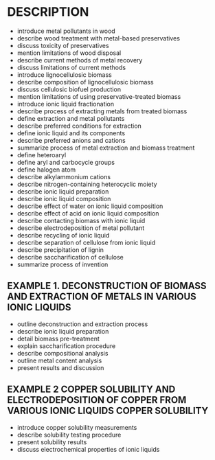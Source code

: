 # DESCRIPTION

- introduce metal pollutants in wood
- describe wood treatment with metal-based preservatives
- discuss toxicity of preservatives
- mention limitations of wood disposal
- describe current methods of metal recovery
- discuss limitations of current methods
- introduce lignocellulosic biomass
- describe composition of lignocellulosic biomass
- discuss cellulosic biofuel production
- mention limitations of using preservative-treated biomass
- introduce ionic liquid fractionation
- describe process of extracting metals from treated biomass
- define extraction and metal pollutants
- describe preferred conditions for extraction
- define ionic liquid and its components
- describe preferred anions and cations
- summarize process of metal extraction and biomass treatment
- define heteroaryl
- define aryl and carbocycle groups
- define halogen atom
- describe alkylammonium cations
- describe nitrogen-containing heterocyclic moiety
- describe ionic liquid preparation
- describe ionic liquid composition
- describe effect of water on ionic liquid composition
- describe effect of acid on ionic liquid composition
- describe contacting biomass with ionic liquid
- describe electrodeposition of metal pollutant
- describe recycling of ionic liquid
- describe separation of cellulose from ionic liquid
- describe precipitation of lignin
- describe saccharification of cellulose
- summarize process of invention

## EXAMPLE 1. DECONSTRUCTION OF BIOMASS AND EXTRACTION OF METALS IN VARIOUS IONIC LIQUIDS

- outline deconstruction and extraction process
- describe ionic liquid preparation
- detail biomass pre-treatment
- explain saccharification procedure
- describe compositional analysis
- outline metal content analysis
- present results and discussion

## EXAMPLE 2 COPPER SOLUBILITY AND ELECTRODEPOSITION OF COPPER FROM VARIOUS IONIC LIQUIDS COPPER SOLUBILITY

- introduce copper solubility measurements
- describe solubility testing procedure
- present solubility results
- discuss electrochemical properties of ionic liquids

